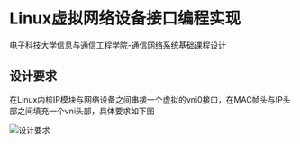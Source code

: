 # Linux虚拟网络设备接口编程实现
电子科技大学信息与通信工程学院-通信网络系统基础课程设计
## 设计要求
在Linux内核IP模块与网络设备之间串接一个虚拟的vni0接口，在MAC帧头与IP头部之间填充一个vni头部，具体要求如下图

![设计要求](https://github.com/Egoqing/Linux-/blob/main/%E5%9B%BE%E7%89%87/image.png)
